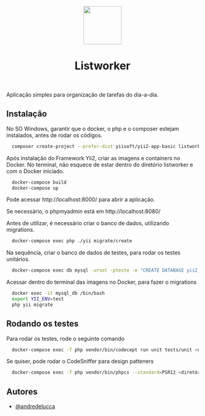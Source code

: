 <p align="center">
    <a href="https://github.com/yiisoft" target="_blank">
        <img src="https://avatars0.githubusercontent.com/u/993323" height="100px">
    </a>
    <h1 align="center">Listworker</h1>
    <br>
</p>

Aplicação simples para organização de tarefas do dia-a-dia.


## Instalação

No SO Windows, garantir que o docker, o php e o composer estejam instalados, antes de rodar os códigos.

```bash
  composer create-project --prefer-dist yiisoft/yii2-app-basic listworker
```
Após instalação do Framework Yii2, criar as imagens e containers no Docker. No terminal, não esquece de estar dentro do diretório listworker e com o Docker iniciado. 

```bash
  docker-compose build
  docker-compose up
```
Pode acessar http://localhost:8000/ para abrir a aplicação.

Se necessário, o phpmyadmin está em http://localhost:8080/

Antes de utilizar, é necessário criar o banco de dados, utilizando migrations.

```bash
  docker-compose exec php ./yii migrate/create
```
Na sequência, criar o banco de dados de testes, para rodar os testes unitários. 

```bash
  docker-compose exec db mysql -uroot -pteste -e "CREATE DATABASE yii2_test;"
```
Acessar dentro do terminal das imagens no Docker, para fazer o migrations

```bash
  docker exec -it mysql_db /bin/bash
  export YII_ENV=test
  php yii migrate
```
## Rodando os testes

Para rodar os testes, rode o seguinte comando

```bash
  docker-compose exec -T php vendor/bin/codecept run unit tests/unit <diretório/arquivo>
```
Se quiser, pode rodar o CodeSniffer para design patteners

```bash
  docker-compose exec -T php vendor/bin/phpcs --standard=PSR12 <diretório>
```
## Autores

- [@andredelucca](https://www.github.com/andredelucca)



